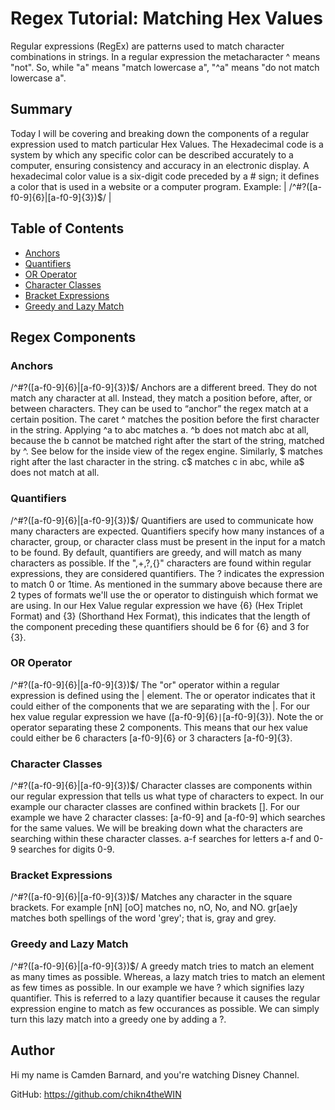 # Regex Tutorial: Matching Hex Values

Regular expressions (RegEx) are patterns used to match character combinations in strings. In a regular expression the metacharacter ^ means "not". So, while "a" means "match lowercase a", "^a" means "do not match lowercase a".

## Summary

Today I will be covering and breaking down the components of a regular expression used to match particular Hex Values. The Hexadecimal code is a system by which any specific color can be described accurately to a computer, ensuring consistency and accuracy in an electronic display. A hexadecimal color value is a six-digit code preceded by a # sign; it defines a color that is used in a website or a computer program. Example:  | /^#?([a-f0-9]{6}|[a-f0-9]{3})$/ |

## Table of Contents

- [Anchors](#anchors)
- [Quantifiers](#quantifiers)
- [OR Operator](#or-operator)
- [Character Classes](#character-classes)
- [Bracket Expressions](#bracket-expressions)
- [Greedy and Lazy Match](#greedy-and-lazy-match)

## Regex Components

### Anchors

/^#?([a-f0-9]{6}|[a-f0-9]{3})$/
Anchors are a different breed. They do not match any character at all. Instead, they match a position before, after, or between characters. They can be used to “anchor” the regex match at a certain position. The caret ^ matches the position before the first character in the string. Applying ^a to abc matches a. ^b does not match abc at all, because the b cannot be matched right after the start of the string, matched by ^. See below for the inside view of the regex engine. Similarly, $ matches right after the last character in the string. c$ matches c in abc, while a$ does not match at all.

### Quantifiers

/^#?([a-f0-9]{6}|[a-f0-9]{3})$/
Quantifiers are used to communicate how many characters are expected. Quantifiers specify how many instances of a character, group, or character class must be present in the input for a match to be found. By default, quantifiers are greedy, and will match as many characters as possible. If the ",+,?,{}" characters are found within regular expressions, they are considered quantifiers. The ? indicates the expression to match 0 or 1time. As mentioned in the summary above because there are 2 types of formats we'll use the or operator to distinguish which format we are using. In our Hex Value regular expression we have {6} (Hex Triplet Format) and {3} (Shorthand Hex Format), this indicates that the length of the component preceding these quantifiers should be 6 for {6} and 3 for {3}.

### OR Operator

/^#?([a-f0-9]{6}|[a-f0-9]{3})$/
The "or" operator within a regular expression is defined using the | element. The or operator indicates that it could either of the components that we are separating with the |. For our hex value regular expression we have ([a-f0-9]{6}``|``[a-f0-9]{3}). Note the or operator separating these 2 components. This means that our hex value could either be 6 characters [a-f0-9]{6} or 3 characters [a-f0-9]{3}.

### Character Classes

/^#?([a-f0-9]{6}|[a-f0-9]{3})$/
Character classes are components within our regular expression that tells us what type of characters to expect. In our example our character classes are confined within brackets []. For our example we have 2 character classes: [a-f0-9] and [a-f0-9] which searches for the same values. We will be breaking down what the characters are searching within these character classes. a-f searches for letters a-f and 0-9 searches for digits 0-9.

### Bracket Expressions

/^#?([a-f0-9]{6}|[a-f0-9]{3})$/
Matches any character in the square brackets. For example [nN] [oO] matches no, nO, No, and NO. gr[ae]y matches both spellings of the word 'grey'; that is, gray and grey.

### Greedy and Lazy Match

/^#?([a-f0-9]{6}|[a-f0-9]{3})$/
A greedy match tries to match an element as many times as possible. Whereas, a lazy match tries to match an element as few times as possible. In our example we have ? which signifies lazy quantifier. This is referred to a lazy quantifier because it causes the regular expression engine to match as few occurances as possible. We can simply turn this lazy match into a greedy one by adding a ?.

## Author

Hi my name is Camden Barnard, and you're watching Disney Channel.

GitHub: https://github.com/chikn4theWIN
